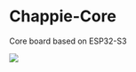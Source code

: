 # Chappie-Core
Core board based on ESP32-S3

![](https://github.com/Forairaaaaa/Chappie-Core/blob/main/4.Pics/keyshot.18.png?raw=true)

[【DIY】小电视，但是触摸屏~]: https://www.bilibili.com/video/BV1dS4y1p7am/?vd_source=41e972935dc94b8ab0a69374e4b2e86d

